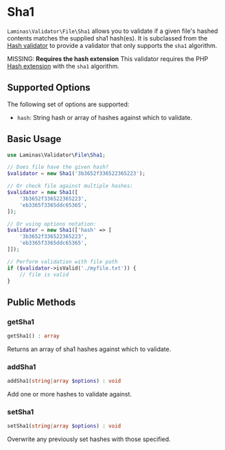 # Sha1

`Laminas\Validator\File\Sha1` allows you to validate if a given file's hashed
contents matches the supplied sha1 hash(es). It is subclassed from the
[Hash validator](hash.md) to provide a validator that only supports the `sha1`
algorithm.

MISSING: **Requires the hash extension**
This validator requires the PHP [Hash extension](http://php.net/hash) with the `sha1` algorithm.

## Supported Options

The following set of options are supported:

- `hash`: String hash or array of hashes against which to validate.

## Basic Usage

```php
use Laminas\Validator\File\Sha1;

// Does file have the given hash?
$validator = new Sha1('3b3652f336522365223');

// Or check file against multiple hashes:
$validator = new Sha1([
    '3b3652f336522365223',
    'eb3365f3365ddc65365',
]);

// Or using options notation:
$validator = new Sha1(['hash' => [
    '3b3652f336522365223',
    'eb3365f3365ddc65365',
]]);

// Perform validation with file path
if ($validator->isValid('./myfile.txt')) {
    // file is valid
}
```

## Public Methods

### getSha1

```php
getSha1() : array
```

Returns an array of sha1 hashes against which to validate.

### addSha1

```php
addSha1(string|array $options) : void
```

Add one or more hashes to validate against.

### setSha1

```php
setSha1(string|array $options) : void
```

Overwrite any previously set hashes with those specified.
